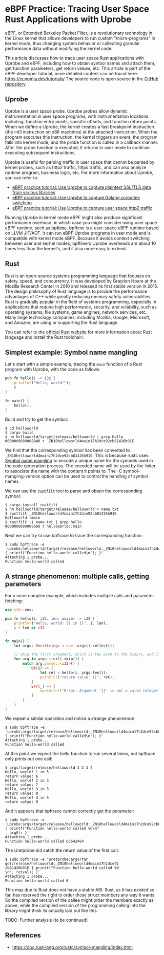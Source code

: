 # eBPF Practice: Tracing User Space Rust Applications with Uprobe

eBPF, or Extended Berkeley Packet Filter, is a revolutionary technology in the Linux kernel that allows developers to run custom "micro-programs" in kernel mode, thus changing system behavior or collecting granular performance data without modifying the kernel code.

This article discusses how to trace user space Rust applications with Uprobe and eBPF, including how to obtain symbol names and attach them, get function parameters, get return values, etc. This article is part of the eBPF developer tutorial, more detailed content can be found here: <https://eunomia.dev/tutorials/> The source code is open source in the [GitHub repository](https://github.com/eunomia-bpf/bpf-developer-tutorial).

## Uprobe

Uprobe is a user space probe. Uprobe probes allow dynamic instrumentation in user space programs, with instrumentation locations including: function entry points, specific offsets, and function return points. When we define a Uprobe, the kernel creates a fast breakpoint instruction (the int3 instruction on x86 machines) at the attached instruction. When the program executes this instruction, the kernel triggers an event, the program falls into kernel mode, and the probe function is called in a callback manner. After the probe function is executed, it returns to user mode to continue executing subsequent instructions.

Uprobe is useful for parsing traffic in user space that cannot be parsed by kernel probes, such as http2 traffic, https traffic, and can also analyze runtime program, business logic, etc. For more information about Uprobe, you can refer to:

- [eBPF practice tutorial: Use Uprobe to capture plaintext SSL/TLS data from various libraries](../30-sslsniff)
- [eBPF practice tutorial: Use Uprobe to capture Golang coroutine switching](../31-goroutine)
- [eBPF practice tutorial: Use Uprobe to capture user space http2 traffic](../32-http2)

Running Uprobe in kernel mode eBPF might also produce significant performance overhead, in which case you might consider using user space eBPF runtime, such as [bpftime](https://github.com/eunomia-bpf/bpftime). bpftime is a user-space eBPF runtime based on LLVM JIT/AOT. It can run eBPF Uprobe programs in user mode and is compatible with kernel mode eBPF. Because it avoids context switching between user and kernel modes, bpftime's Uprobe overheads are about 10 times less than the kernel's, and it also more easy to extend.

## Rust

Rust is an open-source systems programming language that focuses on safety, speed, and concurrency. It was developed by Graydon Hoare at the Mozilla Research Center in 2010 and released its first stable version in 2015. The design philosophy of Rust language is to provide the performance advantages of C++ while greatly reducing memory safety vulnerabilities. Rust is gradually popular in the field of systems programming, especially in applications that require high performance, security, and reliability, such as operating systems, file systems, game engines, network services, etc. Many large technology companies, including Mozilla, Google, Microsoft, and Amazon, are using or supporting the Rust language.

You can refer to the [official Rust website](https://www.rust-lang.org/) for more information about Rust language and install the Rust toolchain.

## Simplest example: Symbol name mangling

Let's start with a simple example, tracing the `main` function of a Rust program with Uprobe, with the code as follows:

```rust
pub fn hello() -> i32 {
    println!("Hello, world!");
    0
}

fn main() {
    hello();
}
```

Build and try to get the symbol:

```console
$ cd helloworld
$ cargo build
$ nm helloworld/target/release/helloworld | grep hello
0000000000008940 t _ZN10helloworld4main17h2dce92cb81426b91E
```

We find that the corresponding symbol has been converted to `_ZN10helloworld4main17h2dce92cb81426b91E`. This is because rustc uses [Symbol name mangling](https://en.wikipedia.org/wiki/Name_mangling) to encode a unique name for the symbols used in the code generation process. The encoded name will be used by the linker to associate the name with the content it points to. The -C symbol-mangling-version option can be used to control the handling of symbol names.

We can use the [`rustfilt`](https://crates.io/crates/rustfilt) tool to parse and obtain the corresponding symbol:

```console
$ cargo install rustfilt
$ nm helloworld/target/release/helloworld > name.txt
$ rustfilt _ZN10helloworld4main17h2dce92cb81426b91E
helloworld::main
$ rustfilt -i name.txt | grep hello
0000000000008b60 t helloworld::main
```

Next we can try to use bpftrace to trace the corresponding function:

```console
$ sudo bpftrace -e 'uprobe:helloworld/target/release/helloworld:_ZN10helloworld4main17h2dce92cb81426b91E { printf("Function hello-world called\n"); }'
Attaching 1 probe...
Function hello-world called
```

## A strange phenomenon: multiple calls, getting parameters

For a more complex example, which includes multiple calls and parameter fetching:

```rust
use std::env;

pub fn hello(i: i32, len: usize) -> i32 {
    println!("Hello, world! {} in {}", i, len);
    i + len as i32
}

fn main() {
    let args: Vec<String> = env::args().collect();

    // Skip the first argument, which is the path to the binary, and iterate over the rest
    for arg in args.iter().skip(1) {
        match arg.parse::<i32>() {
            Ok(i) => {
                let ret = hello(i, args.len());
                println!("return value: {}", ret);
            }
            Err(_) => {
                eprintln!("Error: Argument '{}' is not a valid integer", arg);
            }
        }
    }
}
```

We repeat a similar operation and notice a strange phenomenon:

```console
$ sudo bpftrace -e 'uprobe:args/target/release/helloworld:_ZN10helloworld4main17h2dce92cb81426b91E { printf("Function hello-world called\n"); }'
Attaching 1 probe...
Function hello-world called
```

At this point we expect the hello function to run several times, but bpftrace only prints out one call:

```console
$ args/target/release/helloworld 1 2 3 4
Hello, world! 1 in 5
return value: 6
Hello, world! 2 in 5
return value: 7
Hello, world! 3 in 5
return value: 8
Hello, world! 4 in 5
return value: 9
```

And it appears that bpftrace cannot correctly get the parameter:

```console
$ sudo bpftrace -e 'uprobe:args/target/release/helloworld:_ZN10helloworld4main17h2dce92cb81426b91E { printf("Function hello-world called %d\n"
, arg0); }'
Attaching 1 probe...
Function hello-world called 63642464
```

The Uretprobe did catch the return value of the first call:

```console
$ sudo bpftrace -e 'uretprobe:args/tar
get/release/helloworld:_ZN10helloworld4main17h2dce92
cb81426b91E { printf("Function hello-world called %d
\n", retval); }'
Attaching 1 probe...
Function hello-world called 6
```

This may due to Rust does not have a stable ABI. Rust, as it has existed so far, has reserved the right to order those struct members any way it wants. So the compiled version of the callee might order the members exactly as above, while the compiled version of the programming calling into the library might think its actually laid out like this:

TODO: Further analysis (to be continued)

## References

- <https://doc.rust-lang.org/rustc/symbol-mangling/index.html>
